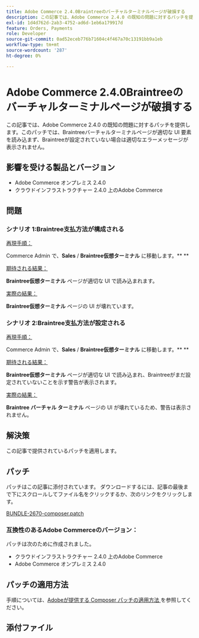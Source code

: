 ```yaml
---
title: Adobe Commerce 2.4.0Braintreeのバーチャルターミナルページが破損する
description: この記事では、Adobe Commerce 2.4.0 の既知の問題に対するパッチを提供します。このパッチでは、Braintreeバーチャルターミナルページが適切な UI 要素を読み込まず、Braintreeが設定されていない場合は適切なエラーメッセージが表示されません。
exl-id: 1d4d762d-2ab3-4752-ad6d-1eb6a179917d
feature: Orders, Payments
role: Developer
source-git-commit: 0ad52eceb776b71604c4f467a70c13191bb9a1eb
workflow-type: tm+mt
source-wordcount: '287'
ht-degree: 0%

---
```


# Adobe Commerce 2.4.0Braintreeのバーチャルターミナルページが破損する

この記事では、Adobe Commerce 2.4.0 の既知の問題に対するパッチを提供します。このパッチでは、Braintreeバーチャルターミナルページが適切な UI 要素を読み込まず、Braintreeが設定されていない場合は適切なエラーメッセージが表示されません。

## 影響を受ける製品とバージョン

* Adobe Commerce オンプレミス 2.4.0
* クラウドインフラストラクチャー 2.4.0 上のAdobe Commerce

## 問題

### シナリオ 1:Braintree支払方法が構成される

<u> 再現手順：</u>

Commerce Admin で、**Sales** / **Braintree仮想ターミナル** に移動します。**&#x200B; **

<u> 期待される結果：</u>

**Braintree仮想ターミナル** ページが適切な UI で読み込まれます。

<u> 実際の結果：</u>

**Braintree仮想ターミナル** ページの UI が壊れています。

### シナリオ 2:Braintree支払方法が設定される

<u> 再現手順：</u>

Commerce Admin で、**Sales** / **Braintree仮想ターミナル** に移動します。**&#x200B; **

<u> 期待される結果：</u>

**Braintree仮想ターミナル** ページが適切な UI で読み込まれ、Braintreeがまだ設定されていないことを示す警告が表示されます。

<u> 実際の結果：</u>

**Braintree バーチャル ターミナル** ページの UI が壊れているため、警告は表示されません。

## 解決策

この記事で提供されているパッチを適用します。

## パッチ

パッチはこの記事に添付されています。 ダウンロードするには、記事の最後まで下にスクロールしてファイル名をクリックするか、次のリンクをクリックします。

[BUNDLE-2670-composer.patch](assets/BUNDLE-2670-composer.patch.zip)

### 互換性のあるAdobe Commerceのバージョン：

パッチは次のために作成されました。

* クラウドインフラストラクチャー 2.4.0 上のAdobe Commerce
* Adobe Commerce オンプレミス 2.4.0

## パッチの適用方法

手順については、[Adobeが提供する Composer パッチの適用方法 ](/help/how-to/general/how-to-apply-a-composer-patch-provided-by-magento.md) を参照してください。

## 添付ファイル
